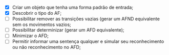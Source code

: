 - [x] Criar um objeto que tenha uma forma padrão de entrada;
- [x] Descobrir o tipo do AF;
- [ ] Possibilitar remover as transições vazias (gerar um AFND equivalente sem os movimentos vazios;
- [ ] Possibilitar determinizar (gerar um AFD equivalente);
- [ ] Minimizar o AFD;
- [ ] Permitir informar uma sentença qualquer e simular seu reconhecimento ou não reconhecimento no AFD;